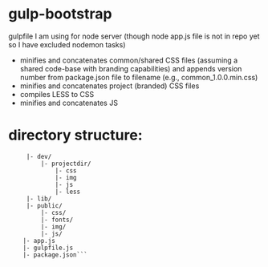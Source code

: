 # gulp-bootstrap
gulpfile I am using for node server (though node app.js file is not in repo yet so I have excluded nodemon tasks)

* minifies and concatenates common/shared CSS files (assuming a shared code-base with branding capabilities) and appends version number from package.json file to filename (e.g., common_1.0.0.min.css)
* minifies and concatenates project (branded) CSS files
* compiles LESS to CSS
* minifies and concatenates JS

# directory structure:
```|- BASEDIR/    
     |- dev/
         |- projectdir/
             |- css
             |- img
             |- js
             |- less
     |- lib/
     |- public/
         |- css/
         |- fonts/
         |- img/ 
         |- js/ 
    |- app.js
    |- gulpfile.js
    |- package.json```
